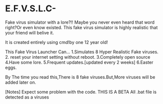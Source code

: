 # E.F.V.S.L.C-
Fake virus simulator with a lore?!! Maybe you never even heard that word right?Or even know existed.
This fake virus simulator is highly realistic that your friend will belive it.

It is created entirely using cmd!by one 12 year old!

 This Fake Virus Launcher Can...
1.Simulates 8 Hyper Realistic Fake viruses.
2. reset your internet setting without reboot.
3.Completely open source
4.Have some lore.
5.Frequent updates.[updated every 2 weeks]
6.Easter eggs.

By The time you read this,There is 8 fake viruses.But,More viruses will be added later on.

[Notes]
Expect some problem with the code.
THIS IS A BETA
All .bat file is detected as a viruses
